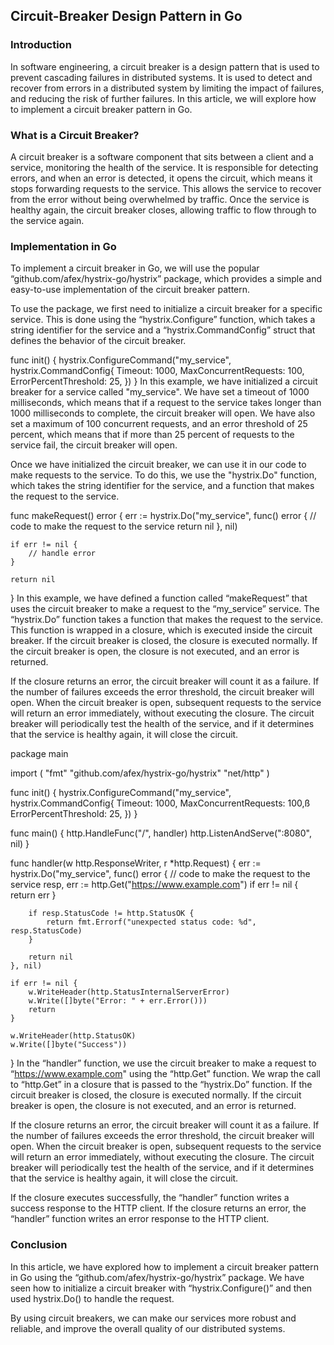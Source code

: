 <h2>Circuit-Breaker Design Pattern in Go</h2>

<h3>Introduction</h3>

In software engineering, a circuit breaker is a design pattern that is used to prevent cascading failures in distributed systems. It is used to detect and recover from errors in a distributed system by limiting the impact of failures, and reducing the risk of further failures. In this article, we will explore how to implement a circuit breaker pattern in Go.

<h3>What is a Circuit Breaker?</h3>

A circuit breaker is a software component that sits between a client and a service, monitoring the health of the service. It is responsible for detecting errors, and when an error is detected, it opens the circuit, which means it stops forwarding requests to the service. This allows the service to recover from the error without being overwhelmed by traffic. Once the service is healthy again, the circuit breaker closes, allowing traffic to flow through to the service again.

<h3>Implementation in Go</h3>

To implement a circuit breaker in Go, we will use the popular “github.com/afex/hystrix-go/hystrix” package, which provides a simple and easy-to-use implementation of the circuit breaker pattern.

To use the package, we first need to initialize a circuit breaker for a specific service. This is done using the “hystrix.Configure” function, which takes a string identifier for the service and a “hystrix.CommandConfig” struct that defines the behavior of the circuit breaker.

func init() {
    hystrix.ConfigureCommand("my_service", hystrix.CommandConfig{
        Timeout:               1000,
        MaxConcurrentRequests: 100,
        ErrorPercentThreshold: 25,
    })
}
In this example, we have initialized a circuit breaker for a service called "my_service". We have set a timeout of 1000 milliseconds, which means that if a request to the service takes longer than 1000 milliseconds to complete, the circuit breaker will open. We have also set a maximum of 100 concurrent requests, and an error threshold of 25 percent, which means that if more than 25 percent of requests to the service fail, the circuit breaker will open.

Once we have initialized the circuit breaker, we can use it in our code to make requests to the service. To do this, we use the "hystrix.Do" function, which takes the string identifier for the service, and a function that makes the request to the service.

func makeRequest() error {
    err := hystrix.Do("my_service", func() error {
        // code to make the request to the service
        return nil
    }, nil)

    if err != nil {
        // handle error
    }

    return nil
}
In this example, we have defined a function called “makeRequest” that uses the circuit breaker to make a request to the “my_service” service. The “hystrix.Do” function takes a function that makes the request to the service. This function is wrapped in a closure, which is executed inside the circuit breaker. If the circuit breaker is closed, the closure is executed normally. If the circuit breaker is open, the closure is not executed, and an error is returned.

If the closure returns an error, the circuit breaker will count it as a failure. If the number of failures exceeds the error threshold, the circuit breaker will open. When the circuit breaker is open, subsequent requests to the service will return an error immediately, without executing the closure. The circuit breaker will periodically test the health of the service, and if it determines that the service is healthy again, it will close the circuit.

package main

import (
    "fmt"
    "github.com/afex/hystrix-go/hystrix"
    "net/http"
)

func init() {
    hystrix.ConfigureCommand("my_service", hystrix.CommandConfig{
        Timeout:               1000,
        MaxConcurrentRequests: 100,ß
        ErrorPercentThreshold: 25,
    })
}

func main() {
    http.HandleFunc("/", handler)
    http.ListenAndServe(":8080", nil)
}

func handler(w http.ResponseWriter, r *http.Request) {
    err := hystrix.Do("my_service", func() error {
        // code to make the request to the service
        resp, err := http.Get("https://www.example.com")
        if err != nil {
            return err
        }

        if resp.StatusCode != http.StatusOK {
            return fmt.Errorf("unexpected status code: %d", resp.StatusCode)
        }

        return nil
    }, nil)

    if err != nil {
        w.WriteHeader(http.StatusInternalServerError)
        w.Write([]byte("Error: " + err.Error()))
        return
    }

    w.WriteHeader(http.StatusOK)
    w.Write([]byte("Success"))
}
In the “handler” function, we use the circuit breaker to make a request to “https://www.example.com" using the “http.Get” function. We wrap the call to “http.Get” in a closure that is passed to the “hystrix.Do” function. If the circuit breaker is closed, the closure is executed normally. If the circuit breaker is open, the closure is not executed, and an error is returned.

If the closure returns an error, the circuit breaker will count it as a failure. If the number of failures exceeds the error threshold, the circuit breaker will open. When the circuit breaker is open, subsequent requests to the service will return an error immediately, without executing the closure. The circuit breaker will periodically test the health of the service, and if it determines that the service is healthy again, it will close the circuit.

If the closure executes successfully, the “handler” function writes a success response to the HTTP client. If the closure returns an error, the “handler” function writes an error response to the HTTP client.

<h3>Conclusion</h3>

In this article, we have explored how to implement a circuit breaker pattern in Go using the “github.com/afex/hystrix-go/hystrix” package. We have seen how to initialize a circuit breaker with “hystrix.Configure()” and then used hystrix.Do() to handle the request.

By using circuit breakers, we can make our services more robust and reliable, and improve the overall quality of our distributed systems.